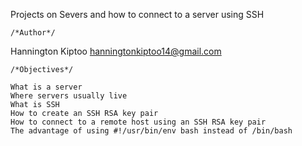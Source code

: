 Projects on Severs and how to connect to a server using SSH

    /*Author*/
Hannington Kiptoo <hanningtonkiptoo14@gmail.com>

    /*Objectives*/

    What is a server
    Where servers usually live
    What is SSH
    How to create an SSH RSA key pair
    How to connect to a remote host using an SSH RSA key pair
    The advantage of using #!/usr/bin/env bash instead of /bin/bash
